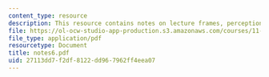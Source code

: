 ```yaml
---
content_type: resource
description: This resource contains notes on lecture frames, perceptions, and interpretations.
file: https://ol-ocw-studio-app-production.s3.amazonaws.com/courses/11-965-reflective-practice-an-approach-for-expanding-your-learning-frontiers-january-iap-2007/27113dd7f2df8122dd967962ff4eea07_notes6.pdf
file_type: application/pdf
resourcetype: Document
title: notes6.pdf
uid: 27113dd7-f2df-8122-dd96-7962ff4eea07
---
```

